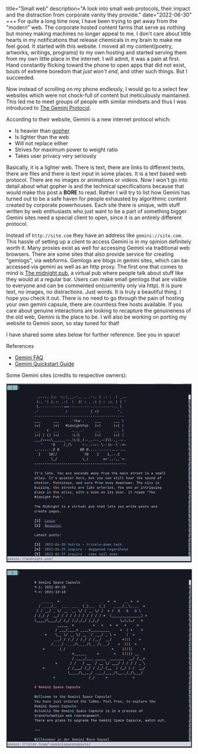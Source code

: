 title="Small web"
description="A look into small web protocols, their impact and the distraction from corporate vanity they provide."
date="2022-06-30"
+++
For quite a long time now, I have been trying to get away from the "modern"
web. The corporate hosted content farms that serve as nothing but money making
machines no longer appeal to me. I don't care about little hearts in my
notifications that release chemicals in my brain to make me feel good. It
started with this website. I moved all my content(poetry, artworks, writings,
programs) to my own hosting and started serving them from my own little place
in the internet. I will admit, it was a pain at first. Hand constantly flicking
toward the phone to open apps that did not exist, bouts of extreme boredom that
_just won't end_, and other such things. But I succeeded.

Now instead of scrolling on my phone endlessly, I would go to a select few
websites which were not chock-full of content but meticulously maintained. This
led me to meet groups of people with similar mindsets and thus I was introduced
to [The Gemini Protocol](https://gemini.circumlunar.space/).

According to their website, Gemini is a new internet protocol which:

- Is heavier than
  [gopher](https://arstechnica.com/tech-policy/2009/11/the-web-may-have-won-but-gopher-tunnels-on/)
- Is lighter than the web
- Will not replace either
- Strives for maximum power to weight ratio
- Takes user privacy very seriously

Basically, it is a lighter web. There is text, there are links to different
texts, there are files and there is text input in some places. It is a text
based web protocol. There are no images or animations or videos. Now I won't go
into detail about what gopher is and the technical specifications because that
would make this post a **BORE** to read. Rather I will try to list how Gemini
has turned out to be a safe haven for people exhausted by algorithmic content
created by corporate powerhouses. Each site there is unique, with stuff written
by web enthusiasts who just want to be a part of something bigger. Gemini sites
need a special client to open, since it is an entirely different protocol. 

Instead of `http://site.com` they have an address like `gemini://site.com`.
This hassle of setting up a client to access Gemini is in my opinion definitely
worth it. Many proxies exist as well for accessing Gemini via traditional web
browsers. There are some sites that also provide service for creating
"gemlogs", via webforms. Gemlogs are blogs in gemini sites, which can be
accessed via gemini as well as an http proxy. The first one that comes to mind
is [The midnight pub](https://midnight.pub), a virtual pub where people talk
about stuff like they would at a regular bar. Users can make small gemlogs that
are visible to everyone and can be commented on(currently only via http). It is
pure text, no images, no distractions. Just words. It is truly a beautiful
thing. I hope you check it out. There is no need to go through the pain of
hosting your own gemini capsule, there are countless free hosts available. If
you care about genuine interactions are looking to recapture the genuineness of
the old web, Gemini is the place to be. I will also be working on porting my
website to Gemini soon, so stay tuned for that!

I have shared some sites below for further reference. See you in space!

References

- [Gemini FAQ](https://gemini.circumlunar.space/docs/faq.html)
- [Gemini Quickstart Guide](http://geminiquickst.art/)

Some Gemini sites (credits to respective owners): 

![The Midnight Pub](/static/images/gemini_midnightpub.png) 

![Gemini Space Capsule](/static/images/gemini_spacecapsule.png)
